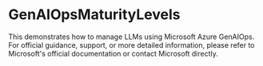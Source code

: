 # GenAIOpsMaturityLevels
This demonstrates how to manage LLMs using Microsoft Azure GenAIOps. For official guidance, support, or more detailed information, please refer to Microsoft's official documentation or contact Microsoft directly.
